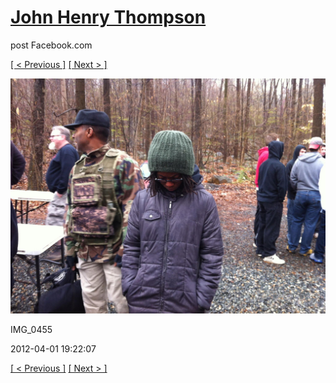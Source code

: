 # [John Henry Thompson](../README.md)
post Facebook.com

[[ < Previous ]](2012-04-01-9.md) [[ Next > ]](2012-04-01-11.md)

[![](../media/2012-04-01/Paintball-14th-B-day-IMG_0455.jpg)](../README.md)

IMG_0455

2012-04-01 19:22:07

[[ < Previous ]](2012-04-01-9.md) [[ Next > ]](2012-04-01-11.md)